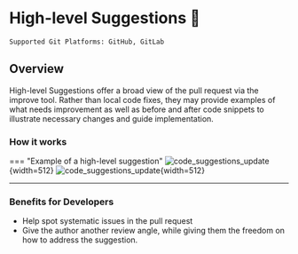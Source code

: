 # High-level Suggestions 💎

`Supported Git Platforms: GitHub, GitLab`

## Overview
High-level Suggestions offer a broad view of the pull request via the improve tool. 
Rather than local code fixes, they may provide examples of what needs improvement as well as before and after code snippets to illustrate necessary changes and guide implementation.
### How it works

=== "Example of a high-level suggestion"
    ![code_suggestions_update](https://www.qodo.ai/images/pr_agent/high_level_suggestion_closed.png){width=512}
    ![code_suggestions_update](https://www.qodo.ai/images/pr_agent/high_level_suggestion_open.png){width=512}

___

### Benefits for Developers

- Help spot systematic issues in the pull request
- Give the author another review angle, while giving them the freedom on how to address the suggestion.
